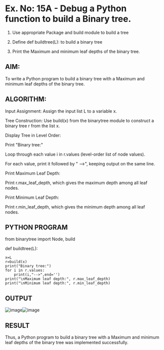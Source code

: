 # Ex. No: 15A - Debug a Python function to build a Binary tree.
1. Use appropriate Package and build module to build a tree

2. Define def buildtree(L): to build a binary tree

2. Print the Maximum and minimum leaf depths of the binary tree.

## AIM:
To write a Python program to build a binary tree with a Maximum and minimum leaf depths of the binary tree.

## ALGORITHM:

Input Assignment:
Assign the input list L to a variable x.

Tree Construction:
Use build(x) from the binarytree module to construct a binary tree r from the list x.

Display Tree in Level Order:

Print "Binary tree:"

Loop through each value i in r.values (level-order list of node values).

For each value, print it followed by " -->", keeping output on the same line.

Print Maximum Leaf Depth:

Print r.max_leaf_depth, which gives the maximum depth among all leaf nodes.

Print Minimum Leaf Depth:

Print r.min_leaf_depth, which gives the minimum depth among all leaf nodes.


## PYTHON PROGRAM

from binarytree import Node, build

def buildtree(L):

    x=L
    r=build(x)
    print("Binary tree:")
    for i in r.values:
        print(i,"-->",end='')
    print("\nMaximum leaf depth:", r.max_leaf_depth)
    print("\nMinimum leaf depth:", r.min_leaf_depth)
        
## OUTPUT
![image](https://github.com/user-attachments/assets/96da7a20-f9fc-4dd6-b98d-92c087541ef4)![image](https://github.com/user-attachments/assets/835dac31-fc6f-4025-b6bd-402c39d6c0b1)

## RESULT
Thus, a Python program to build a binary tree with a Maximum and minimum leaf depths of the binary tree was implemented successfully.
